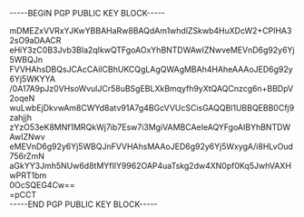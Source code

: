 -----BEGIN PGP PUBLIC KEY BLOCK-----

mDMEZxVVRxYJKwYBBAHaRw8BAQdAm1whdlZSkwb4HuXDcW2+CPlHA32sO9aDAACR  
eHiY3zC0B3Jvb3Bla2qIkwQTFgoAOxYhBNTDWAwIZNwveMEVnD6g92y6Yj5WBQJn  
FVVHAhsDBQsJCAcCAiICBhUKCQgLAgQWAgMBAh4HAheAAAoJED6g92y6Yj5WKYYA  
/0A17A9pJz0VHsoWvulJCr58uBSgEBLXkBmqyfh9yXtQAQCnzcg6n+BBDpV2oqeN  
wuLwbEjDkvwAm8CWYd8atv91A7g4BGcVVUcSCisGAQQBl1UBBQEBB0Cfj9zahjjh  
zYzO53eK8MNf1MRQkWj7ib7Esw7i3MgiVAMBCAeIeAQYFgoAIBYhBNTDWAwIZNwv  
eMEVnD6g92y6Yj5WBQJnFVVHAhsMAAoJED6g92y6Yj5WxygA/i8HLvOud756rZmN  
aGkYY3Jmh5NUw6d8tMYfIlY9962OAP4uaTskg2dw4XN0pf0Kq5JwhVAXHwPRT1bm  
0OcSQEG4Cw==  
=pCCT  
-----END PGP PUBLIC KEY BLOCK-----
